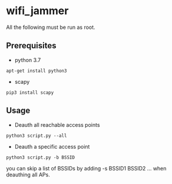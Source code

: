 # wifi_jammer

All the following must be run as root.

## Prerequisites

* python 3.7

```
apt-get install python3
```

* scapy

```
pip3 install scapy
```

## Usage

* Deauth all reachable access points

```
python3 script.py --all
```

* Deauth a specific access point
```
python3 script.py -b BSSID
```

you can skip a list of BSSIDs by adding -s BSSID1 BSSID2 ... when deauthing all APs.
